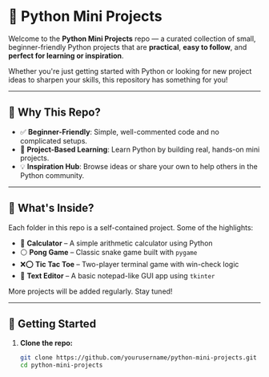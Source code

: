 # 🐍 Python Mini Projects

Welcome to the **Python Mini Projects** repo — a curated collection of small, beginner-friendly Python projects that are **practical**, **easy to follow**, and **perfect for learning or inspiration**.

Whether you're just getting started with Python or looking for new project ideas to sharpen your skills, this repository has something for you!

---

## 🌟 Why This Repo?

- ✅ **Beginner-Friendly**: Simple, well-commented code and no complicated setups.
- 🚀 **Project-Based Learning**: Learn Python by building real, hands-on mini projects.
- 💡 **Inspiration Hub**: Browse ideas or share your own to help others in the Python community.

---

## 📂 What's Inside?

Each folder in this repo is a self-contained project. Some of the highlights:

- 🧮 **Calculator** – A simple arithmetic calculator using Python
- ⚪ **Pong Game** – Classic snake game built with `pygame`
- ❌⭕ **Tic Tac Toe** – Two-player terminal game with win-check logic
- 📝 **Text Editor** – A basic notepad-like GUI app using `tkinter`

More projects will be added regularly. Stay tuned!

---

## 📌 Getting Started

1. **Clone the repo:**
   ```bash
   git clone https://github.com/yourusername/python-mini-projects.git
   cd python-mini-projects
